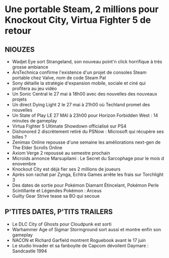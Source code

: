 # Une portable Steam, 2 millions pour Knockout City, Virtua Fighter 5 de retour

## NIOUZES

- Wadjet Eye sort Strangeland, son nouveau point'n click horrifique à très grosse ambiance
- ArsTechnica confirme l'existence d'un projet de consoles Steam portable chez Valve, nom de code Steam Pal
- Sony détaille la stratégie d'expansion mobile, sociale et ciné qui profitera au jeu vidéo
- Un Sonic Central le 27 mai à 18h00 avec des nouvelles des nouveaux projets
- Un direct Dying Light 2 le 27 mai à 21h00 où Techland promet des nouvelles
- Un State of Play LE 27 MAI à 23h00 pour Horizon Forbidden West : 14 minutes de gameplay
- Virtua Fighter 5 Ultimate Showdown officialisé sur PS4
- Dishonored 2 discrètement retiré du PSNow : Microsoft qui récupère ses billes ?
- Zenimax Online repousse d'une semaine les améliorations next-gen de The Elder Scrolls Online
- Axiom Verge 2 repoussé au semestre prochain
- Microids annonce Marsupilami : Le Secret du Sarcophage pour le mois d enovembre
- Knockout City est déjà fier ses 2 millions de joueurs
- Après son rachat par Zynga, Echtra Games arrête les frais sur Torchlight 3
- Des dates de sortie pour Pokémon Diamant Étincelant, Pokémon Perle Scintillante et Légendes Pokémon : Arceus
- Guilty Gear Strive tease sa BO qui secoue

## P'TITES DATES, P'TITS TRAILERS

- Le DLC City of Ghosts pour Cloudpunk est sorti
- Warhammer Age of Sigmar Stormground sort aussi et montre enfin son gameplay
- NACON et Richard Garfield montrent Roguebook avant le 17 juin
- Le studio Invader et sa fanboyite de Capcom dévoilent Daymare : Sandcastle 1994
